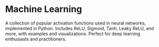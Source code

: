 # Machine Learning
 A collection of popular activation functions used in neural networks, implemented in Python. Includes ReLU, Sigmoid, Tanh, Leaky ReLU, and more, with examples and visualizations. Perfect for deep learning enthusiasts and practitioners.
